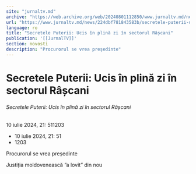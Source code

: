 ```yaml
---
site: "jurnaltv.md"
archive: "https://web.archive.org/web/20240801112850/www.jurnaltv.md/news/224dbf781843583b/secretele-puterii-ucis-in-plina-zi-in-sectorul-rascani.html"
url: "https://www.jurnaltv.md/news/224dbf781843583b/secretele-puterii-ucis-in-plina-zi-in-sectorul-rascani.html"
language: ro
title: "Secretele Puterii: Ucis în plină zi în sectorul Râșcani"
publication: '[[JurnalTV]]'
section: novosti
description: "Procurorul se vrea președinte"
---
```


# Secretele Puterii: Ucis în plină zi în sectorul Râșcani

###### Secretele Puterii: Ucis în plină zi în sectorul Râșcani

10 iulie 2024, 21: 511203

- 10 iulie 2024, 21: 51
- 1203

Procurorul se vrea președinte

Justiția moldovenească ”a lovit” din nou